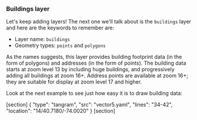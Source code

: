 ### Buildings layer

Let's keep adding layers! The next one we'll talk about is the `buildings` layer and here are the keywords to remember are:

* Layer name: `buildings`
* Geometry types: `points` and `polygons`

As the names suggests, this layer provides building footprint data (in the form of polygons) and addresses (in the form of points). The building data starts at zoom level 13 by including huge buildings, and progressively adding all buildings at zoom 16+. Address points are available at zoom 16+; they are suitable for display at zoom level 17 and higher.

Look at the next example to see just how easy it is to draw building data:

[section]
{ "type": "tangram", "src": "vector5.yaml", "lines": "34-42", "location": "14/40.7180/-74.0020" }
[section]
